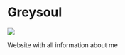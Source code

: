 # Greysoul
<img src="https://images.ctfassets.net/1pxughrhgws1/47pfMaDeBeox2xDgOQamp8/6e5f5e1b022489eba9095f20fe30eda5/seo.jpg?fit=scale&w=400">
<p>Website with all information about me</p>